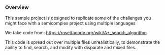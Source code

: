 ### Overview
This sample project is designed to replicate some of the challenges you might face with a semicomplex project using multiple languages

We take code from:
https://rosettacode.org/wiki/A*_search_algorithm

This code is spread out over multiple files unrealistically, to demonstrate the ability to find, search, and modify with disparate and mixed files.